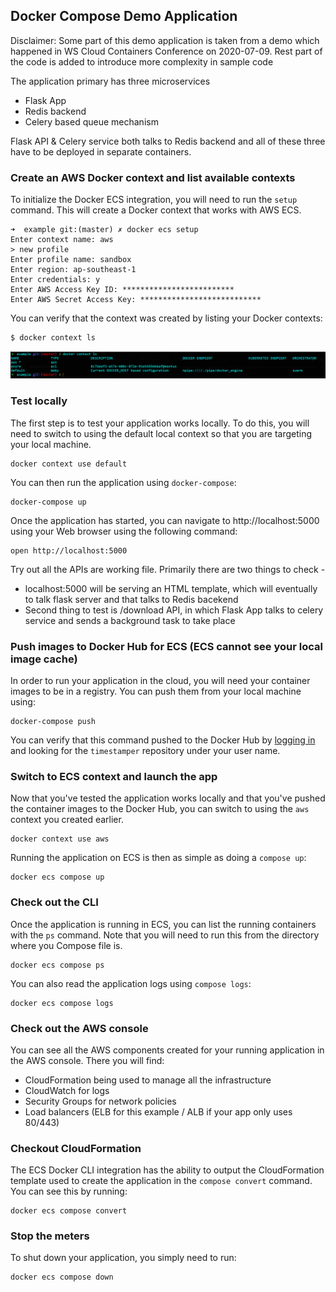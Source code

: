## Docker Compose Demo Application
Disclaimer: Some part of this demo application is taken from a demo which happened in WS Cloud Containers Conference on 2020-07-09. Rest part of the code is added to introduce more complexity in sample code

The application primary has three microservices
- Flask App
- Redis backend
- Celery based queue mechanism

Flask API & Celery service both talks to Redis backend and all of these three have to be deployed in separate containers.

### Create an AWS Docker context and list available contexts

To initialize the Docker ECS integration, you will need to run the `setup`
command. This will create a Docker context that works with AWS ECS.

```console
➜  example git:(master) ✗ docker ecs setup
Enter context name: aws
> new profile
Enter profile name: sandbox
Enter region: ap-southeast-1
Enter credentials: y
Enter AWS Access Key ID: *************************
Enter AWS Secret Access Key: ***************************
```

You can verify that the context was created by listing your Docker contexts:

```console
$ docker context ls
```
![image info](./media/contextls.PNG)

### Test locally

The first step is to test your application works locally. To do this, you will
need to switch to using the default local context so that you are targeting your
local machine.

```console
docker context use default
```

You can then run the application using `docker-compose`:

```console
docker-compose up
```

Once the application has started, you can navigate to http://localhost:5000
using your Web browser using the following command:

```console
open http://localhost:5000
```

Try out all the APIs are working file. Primarily there are two things to check - 

- localhost:5000 will be serving an HTML template, which will eventually to talk flask server and that talks to Redis bacekend
- Second thing to test is /download API, in which Flask App talks to celery service and sends a background task to take place

### Push images to Docker Hub for ECS (ECS cannot see your local image cache)

In order to run your application in the cloud, you will need your container
images to be in a registry. You can push them from your local machine using:

```console
docker-compose push
```

You can verify that this command pushed to the Docker Hub by
[logging in](https://hub.docker.com) and looking for the `timestamper`
repository under your user name.

### Switch to ECS context and launch the app

Now that you've tested the application works locally and that you've pushed the
container images to the Docker Hub, you can switch to using the `aws` context
you created earlier.

```console
docker context use aws
```

Running the application on ECS is then as simple as doing a `compose up`:

```console
docker ecs compose up
```

### Check out the CLI

Once the application is running in ECS, you can list the running containers with
the `ps` command. Note that you will need to run this from the directory where
you Compose file is.

```console
docker ecs compose ps
```

You can also read the application logs using `compose logs`:

```console
docker ecs compose logs
```

### Check out the AWS console

You can see all the AWS components created for your running application in the
AWS console. There you will find:

- CloudFormation being used to manage all the infrastructure
- CloudWatch for logs
- Security Groups for network policies
- Load balancers (ELB for this example / ALB if your app only uses 80/443)

### Checkout CloudFormation

The ECS Docker CLI integration has the ability to output the CloudFormation
template used to create the application in the `compose convert` command. You
can see this by running:

```console
docker ecs compose convert
```

### Stop the meters

To shut down your application, you simply need to run:

```console
docker ecs compose down
```

